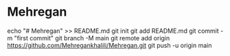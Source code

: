 # Mehregan
echo "# Mehregan" >> README.md
git init
git add README.md
git commit -m "first commit"
git branch -M main
git remote add origin https://github.com/Mehregankhalili/Mehregan.git
git push -u origin main

